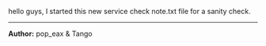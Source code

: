 hello guys, I started this new service check note.txt file for a sanity check.

---
**Author:** pop_eax & Tango